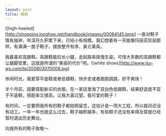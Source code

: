 ```yaml
---
layout: post
title: 鞋痴
---
```




![high-heeled][http://shopping.longhoo.net/handbook/images/00084145.bmp] 一直对鞋子情有独钟，年深月久积累下来，已经小有规模。我幻想着有一天能像玛丽亚凯丽那样，有满满一屋子鞋子，摆放整齐有序，美仑美奂。

我最喜欢高跟鞋。高跟鞋能拉长小腿，走起路来摇曳生姿。可惜大多数的高跟鞋都让腿脚受累，这就是所谓的“美丽的代价”吧。![white shoes][http://www.lsy-ws.com/tp/200803070009.jpg] 

休闲时光，我爱穿平底鞋或者低跟鞋，快步走或者跑跑跳跳，好不爽快！

半个月前，因要搭配新买的衣服，在一家店里淘了双白色低跟鞋，结果舒适度不亚于平底鞋，搭配率又很高，让我大喜过望。我可爱的鞋子！

有时间，一定要把我所有的鞋子都拍照留念，这估计是一项大工程，所以就迟迟没有动工。一年一年也就这么过去，鞋子越积越多，有些鞋子还没有来得及穿就已经暂时退出历史舞台。

向我所有的鞋子致敬～
